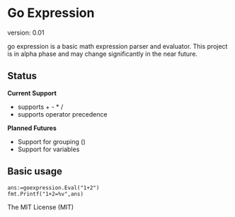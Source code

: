 # Go Expression

version: 0.01

go expression is a basic math expression parser and evaluator. This project is in
alpha phase and may change significantly in the near future.


## Status

**Current Support**

- supports + - * /
- supports operator precedence


**Planned Futures**

- Support for grouping ()
- Support for variables

## Basic usage

    ans:=goexpression.Eval("1+2")
	fmt.Printf("1+2=%v",ans)


The MIT License (MIT)
